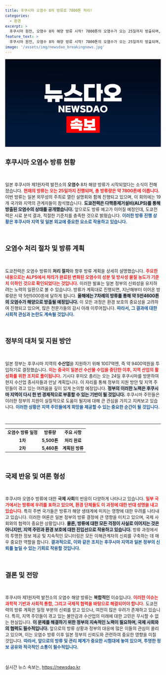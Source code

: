 ```yaml
---
title: 후쿠시마 오염수 8차 방류로 7800톤 처리!
categories:
  - 환경
excerpt: >
  후쿠시마 원전, 오염수 8차 해양 방류 시작! 7800톤의 오염수가 오는 25일까지 방출되며, 일본 정부는 수산업 지원에 9400억원 투입 예정. 기시다 총리의 후쿠시마 방문도 계획되어 있어 귀추가 주목된다.
feature_text: >
  후쿠시마 원전, 오염수 8차 해양 방류 시작! 7800톤의 오염수가 오는 25일까지 방출되며, 일본 정부는 수산업 지원에 9400억원 투입 예정. 기시다 총리의 후쿠시마 방문도 계획되어 있어 귀추가 주목된다.
image: '/assets/img/newsdao_breakingnews.jpg'
---
```


<p><img src="/assets/img/newsdao_breakingnews.jpg" alt="pcversion 속보" /></p>

<h2 data-ke-size="size26">후쿠시마 오염수 방류 현황</h2>

<p data-ke-size="size16">&nbsp;</p>

<p>일본 후쿠시마 제1원자력 발전소의 <b>오염수</b> 8차 해양 방류가 시작되었다는 소식이 전해졌습니다. <b><span style="color: #ee2323;">현재의 방류는 오는 25일까지 진행되며, 총 방류량은 약 7800톤에 이릅니다.</span></b> 이번 방류는 일본 외무성의 주최로 열린 설명회와 함께 진행되고 있으며, 이 회의에는 19개 국가와 지역의 관계자들이 참석했습니다. <b><span style="background-color: #21538527;">도쿄전력은 다핵종제거설비(ALPS)를 통해 방출된 오염수의 상태를 공개했습니다.</span></b> 앞으로도 방류 예고가 이어질 예정인데, 도쿄전력은 시료 분석 결과, 적절한 기준치를 충족한 것으로 밝혔습니다. <b><span style="color: #1a5490;">이러한 방류 진행 상황은 후쿠시마 지역 및 일본 외교에 중요한 요소로 작용하고 있습니다.</span></b></p>

<p data-ke-size="size16">&nbsp;</p>

<h2 data-ke-size="size26">오염수 처리 절차 및 방류 계획</h2>

<p data-ke-size="size16">&nbsp;</p>

<p>도쿄전력은 오염수 방류의 <b>처리 절차</b>와 향후 방류 계획을 상세히 설명했습니다. <b><span style="color: #ee2323;">주요한 내용으로는 ALPS에서 처리가 완료된 변화된 오염수의 성분 및 방사성 물질 농도가 기준치 이하인 것으로 확인되었다는 것입니다.</span></b> 이러한 발표는 일본 정부의 신뢰성을 유지하려는 노력의 일환으로 볼 수 있습니다. 방류가 계획대로 진행되면, 지난해부터 이어온 방류량은 약 5만5000톤에 달하게 됩니다. <b><span style="background-color: #21538527;">올해에는 7차례의 방류를 통해 약 5만4600톤의 오염수가 해양으로 방출될 예정입니다.</span></b> 이 모든 과정은 환경 보호의 중요성을 고려하여 진행되고 있으며, 많은 전문가들의 감시 아래 이루어집니다. <b><span style="color: #1a5490;">따라서, 그 결과에 대한 사회적 관심과 논란도 계속될 것입니다.</span></b></p>

<p data-ke-size="size16">&nbsp;</p>

<h2 data-ke-size="size26">정부의 대처 및 지원 방안</h2>

<p data-ke-size="size16">&nbsp;</p>

<p>일본 정부는 후쿠시마 지역의 <b>수산업</b>을 지원하기 위해 1007억엔, 즉 약 9400억원을 투입하기로 결정했습니다. <b><span style="color: #ee2323;">이는 중국이 일본산 수산물 수입을 중단한 이후, 지역 산업의 활성화를 위한 조치로 풀이됩니다.</span></b> 기시다 후미오 총리는 오는 24일 후쿠시마를 방문하여 현지 수산업 종사자들과 만날 계획입니다. 이 자리를 통해 정부의 지원 방안 및 지역 주민들이 겪고 있는 어려움을 깊이 있게 논의할 예정입니다. <b><span style="background-color: #21538527;">정부의 이러한 노력은 후쿠시마 지역이 다시 한 번 경제적으로 부흥할 수 있는 기반이 될 것입니다.</span></b> 후쿠시마 주민들은 이러한 정부의 지원이 실질적으로 도움이 될지에 대해 큰 관심을 가지고 지켜보고 있습니다. <b><span style="color: #1a5490;">이러한 상황은 지역 주민들에게 희망을 제공할 수 있는 중요한 순간이 될 것입니다.</span></b></p>

<p data-ke-size="size16">&nbsp;</p>

<hr>

<table style="width: 100%; border-collapse: collapse;">
  <tr>
    <td style="text-align: center; height: 17px;"><b>오염수 방류 일정</b></td>
    <td style="text-align: center; height: 17px;"><b>방류량</b></td>
    <td style="text-align: center; height: 17px;"><b>주요 사항</b></td>
  </tr>
  <tr>
    <td style="text-align: center; height: 17px;"><b>1차</b></td>
    <td style="text-align: center; height: 17px;"><b>5,500톤</b></td>
    <td style="text-align: center; height: 17px;"><b>처리 완료</b></td>
  </tr>
  <tr>
    <td style="text-align: center; height: 17px;"><b>2차</b></td>
    <td style="text-align: center; height: 17px;"><b>5,460톤</b></td>
    <td style="text-align: center; height: 17px;"><b>계획된 방류</b></td>
  </tr>
</table>

<p data-ke-size="size16">&nbsp;</p>

<h2 data-ke-size="size26">국제 반응 및 여론 형성</h2>

<p data-ke-size="size16">&nbsp;</p>

<p>후쿠시마 오염수 방류에 대한 <b>국제 사회</b>의 반응이 다양하게 나타나고 있습니다. <b><span style="color: #ee2323;">일부 국가에서는 방류에 우려를 표하고 있으며, 환경 단체들도 이 과정에 대한 반대 성명을 내고 있습니다.</span></b> 특히 주변 국가들은 방류가 해양 생태계에 미치는 영향에 대한 우려를 나타내고 있습니다. 이러한 여론은 일본 정부의 방류 결정에 큰 영향을 미치고 있으며, 국제 사회와의 협력이 중요한 상황입니다. <b><span style="background-color: #21538527;">물론, 방류에 대한 모든 걱정이 사실로 이어지는 것은 아니지만, 지역 주민과 환경 보호에 대한 진입선으로 작용하고 있습니다.</span></b> 방류 과정에서의 투명한 정보 제공 및 지속적인 모니터링은 모든 이해관계자의 신뢰를 구축하는 데 매우 중요한 역할을 합니다. <b><span style="color: #1a5490;">결과적으로, 이와 같은 조치는 후쿠시마 지역과 일본 정부의 신뢰를 높일 수 있는 기회로 작용할 것입니다.</span></b></p>

<p data-ke-size="size16">&nbsp;</p>

<h2 data-ke-size="size26">결론 및 전망</h2>

<p data-ke-size="size16">&nbsp;</p>

<p>후쿠시마 제1원자력 발전소의 오염수 해양 방류는 <b>복합적인</b> 이슈입니다. <b><span style="color: #ee2323;">이러한 이슈는 과학적 기반과 사회적 통합, 그리고 국제적 협력을 바탕으로 해결되어야 합니다.</span></b> 도쿄전력의 방류 계획은 일정 부분의 신뢰를 얻고 있으나, 여전히 많은 우려가 존재하고 있습니다. 특히, 지역 주민들이 겪고 있는 불안감과 수산업의 미래에 대한 고민은 무시할 수 없는 현실입니다. <b><span style="background-color: #21538527;">이 문제를 해결하기 위한 정부의 지속적인 노력이 필요하며, 국제 사회와의 협력도 필수적입니다.</span></b> 앞으로의 방류 상황과 정부의 대응에 많은 이들의 관심이 쏠리고 있으며, 이는 오염수 방류 이후 일본 정부의 신뢰도와 관련하여 중요한 영향을 미칠 것입니다. <b><span style="color: #1a5490;">따라서, 앞으로의 방류 및 관리 체계가 중요한 시험대에 놓여 있으며, 투명한 정보 공유와 적극적인 소통이 필수적입니다.</span></b></p>

<p data-ke-size="size16">&nbsp;</p>
실시간 뉴스 속보는, <a href="https://newsdao.kr" rel="dofollow">https://newsdao.kr</a>


